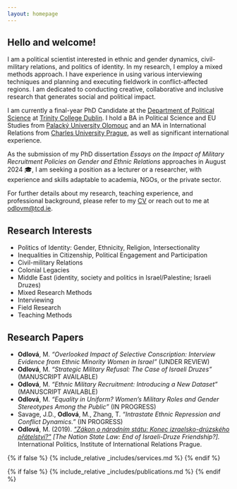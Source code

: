 ```yaml
---
layout: homepage
---
```


## Hello and welcome!
I am a political scientist interested in ethnic and gender dynamics, civil-military relations, and politics of identity. In my research, I employ a mixed methods approach. I have experience in using various interviewing techniques and planning and executing fieldwork in conflict-affected regions. I am dedicated to conducting creative, collaborative and inclusive research that generates social and political impact.

I am currently a final-year PhD Candidate at the [Department of Political Science](https://www.tcd.ie/Political_Science/) at [Trinity College Dublin](http://tcd.ie). I hold a BA in Political Science and EU Studies from [Palacký University Olomouc](https://www.upol.cz/en/) and an MA in International Relations from [Charles University Prague](https://cuni.cz/UKEN-1.html), as well as significant international experience.

As the submission of my PhD dissertation *Essays on the Impact of Military Recruitment Policies on Gender and Ethnic Relations* approaches in August 2024 🎓, I am seeking a position as a lecturer or a researcher, with experience and skills adaptable to academia, NGOs, or the private sector.

For further details about my research, teaching experience, and professional background, please refer to my <a href="assets/files/curriculum_vitae.pdf" target="_blank">CV</a> or reach out to me at <a href="mailto:odlovm@tcd.ie">odlovm@tcd.ie</a>.

## Research Interests
- Politics of Identity: Gender, Ethnicity, Religion, Intersectionality
- Inequalities in Citizenship, Political Engagement and Participation 
- Civil-military Relations
- Colonial Legacies
- Middle East (identity, society and politics in Israel/Palestine; Israeli Druzes)
- Mixed Research Methods
- Interviewing
- Field Research
- Teaching Methods

## Research Papers
- **Odlová**, M. *“Overlooked Impact of Selective Conscription: Interview Evidence from Ethnic Minority Women in Israel”* (UNDER REVIEW)
- **Odlová**, M. *“Strategic Military Refusal: The Case of Israeli Druzes”* (MANUSCRIPT AVAILABLE)
- **Odlová**, M. *“Ethnic Military Recruitment: Introducing a New Dataset”*  (MANUSCRIPT AVAILABLE)
- **Odlová**, M. *“Equality in Uniform? Women’s Military Roles and Gender Stereotypes Among the Public”* (IN PROGRESS)
- Savage, J.D., **Odlová**, M., Zhang, T. *“Intrastate Ethnic Repression and Conflict Dynamics.”* (IN PROGRESS)
- **Odlová**, M. (2019). *["Zákon o národním státu: Konec izraelsko-drúzského přátelství?"](https://www.iir.cz/en/zakon-o-narodnim-statu-konec-izraelsko-druzskeho-pratelstvi) [The Nation State Law: End of Israeli-Druze Friendship?].* International Politics, Institute of International Relations Prague.

{% if false %}
  {% include_relative _includes/services.md %}
{% endif %}

{% if false %}
  {% include_relative _includes/publications.md %}
{% endif %}